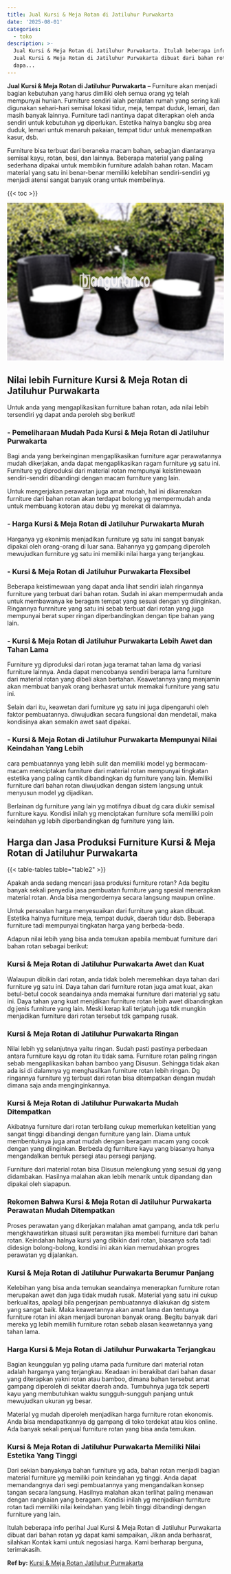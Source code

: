 ```yaml
---
title: Jual Kursi & Meja Rotan di Jatiluhur Purwakarta
date: '2025-08-01'
categories:
  - toko
description: >-
  Jual Kursi & Meja Rotan di Jatiluhur Purwakarta. Itulah beberapa info perihal
  Jual Kursi & Meja Rotan di Jatiluhur Purwakarta dibuat dari bahan rotan yg
  dapa...
---
```


**Jual Kursi & Meja Rotan di Jatiluhur Purwakarta** – Furniture akan menjadi bagian kebutuhan yang harus dimiliki oleh semua orang yg telah mempunyai hunian. Furniture sendiri ialah peralatan rumah yang sering kali digunakan sehari-hari semisal lokasi tidur, meja, tempat duduk, lemari, dan masih banyak lainnya. Furniture tadi nantinya dapat diterapkan oleh anda sendiri untuk kebutuhan yg diperlukan. Estetika halnya bangku sbg area duduk, lemari untuk menaruh pakaian, tempat tidur untuk menempatkan kasur, dsb.

Furniture bisa terbuat dari beraneka macam bahan, sebagian diantaranya semisal kayu, rotan, besi, dan lainnya. Beberapa material yang paling sederhana dipakai untuk membikin furniture adalah bahan rotan. Macam material yang satu ini benar-benar memiliki kelebihan sendiri-sendiri yg menjadi atensi sangat banyak orang untuk membelinya.

{{< toc >}}

![Jual Kursi & Meja Rotan di Jatiluhur Purwakarta](/images/kursi-meja-rotan-murah51.png)

## Nilai lebih Furniture Kursi & Meja Rotan di Jatiluhur Purwakarta

Untuk anda yang mengaplikasikan furniture bahan rotan, ada nilai lebih tersendiri yg dapat anda peroleh sbg berikut!

### \- Pemeliharaan Mudah Pada Kursi & Meja Rotan di Jatiluhur Purwakarta

Bagi anda yang berkeinginan mengaplikasikan furniture agar perawatannya mudah dikerjakan, anda dapat mengaplikasikan ragam furniture yg satu ini. Furniture yg diproduksi dari material rotan mempunyai keistimewaan sendiri-sendiri dibandingi dengan macam furniture yang lain.

Untuk mengerjakan perawatan juga amat mudah, hal ini dikarenakan furniture dari bahan rotan akan terdapat bolong yg mempermudah anda untuk membuang kotoran atau debu yg merekat di dalamnya.

### \- Harga Kursi & Meja Rotan di Jatiluhur Purwakarta Murah

Harganya yg ekonimis menjadikan furniture yg satu ini sangat banyak dipakai oleh orang-orang di luar sana. Bahannya yg gampang diperoleh mewujudkan furniture yg satu ini memiliki nilai harga yang terjangkau.

### \- Kursi & Meja Rotan di Jatiluhur Purwakarta Flexsibel

Beberapa keistimewaan yang dapat anda lihat sendiri ialah ringannya furniture yang terbuat dari bahan rotan. Sudah ini akan mempermudah anda untuk membawanya ke beragam tempat yang sesuai dengan yg diinginkan. Ringannya funrniture yang satu ini sebab terbuat dari rotan yang juga mempunyai berat super ringan diperbandingkan dengan tipe bahan yang lain.

### \- Kursi & Meja Rotan di Jatiluhur Purwakarta Lebih Awet dan Tahan Lama

Furniture yg diproduksi dari rotan juga teramat tahan lama dg variasi furniture lainnya. Anda dapat mencobanya sendiri berapa lama furniture dari material rotan yang dibeli akan bertahan. Keawetannya yang menjamin akan membuat banyak orang berhasrat untuk memakai furniture yang satu ini.

Selain dari itu, keawetan dari furniture yg satu ini juga dipengaruhi oleh faktor pembuatannya. diwujudkan secara fungsional dan mendetail, maka kondisinya akan semakin awet saat dipakai.

### \- Kursi & Meja Rotan di Jatiluhur Purwakarta Mempunyai Nilai Keindahan Yang Lebih

cara pembuatannya yang lebih sulit dan memiliki model yg bermacam-macam menciptakan furniture dari material rotan mempunyai tingkatan estetika yang paling cantik dibandingkan dg furniture yang lain. Memiliki furniture dari bahan rotan diwujudkan dengan sistem langsung untuk menyusun model yg dijadikan.

Berlainan dg furniture yang lain yg motifnya dibuat dg cara diukir semisal furniture kayu. Kondisi inilah yg menciptakan furniture sofa memiliki poin keindahan yg lebih diperbandingkan dg furniture yang lain.

## Harga dan Jasa Produksi Furniture Kursi & Meja Rotan di Jatiluhur Purwakarta

{{< table-tables table="table2" >}}

Apakah anda sedang mencari jasa produksi furniture rotan? Ada begitu banyak sekali penyedia jasa pembuatan furniture yang spesial menerapkan material rotan. Anda bisa mengordernya secara langsung maupun online.

Untuk persoalan harga menyesuaikan dari furniture yang akan dibuat. Estetika halnya furniture meja, tempat duduk, daerah tidur dsb. Beberapa furniture tadi mempunyai tingkatan harga yang berbeda-beda.

Adapun nilai lebih yang bisa anda temukan apabila membuat furniture dari bahan rotan sebagai berikut:

### Kursi & Meja Rotan di Jatiluhur Purwakarta Awet dan Kuat

Walaupun dibikin dari rotan, anda tidak boleh meremehkan daya tahan dari furniture yg satu ini. Daya tahan dari furniture rotan juga amat kuat, akan betul-betul cocok seandainya anda memakai furniture dari material yg satu ini. Daya tahan yang kuat menjdikan furniture rotan lebih awet dibandingkan dg jenis furniture yang lain. Meski kerap kali terjatuh juga tdk mungkin menjadikan furniture dari rotan tersebut tdk gampang rusak.

### Kursi & Meja Rotan di Jatiluhur Purwakarta Ringan

Nilai lebih yg selanjutnya yaitu ringan. Sudah pasti pastinya perbedaan antara furniture kayu dg rotan itu tidak sama. Furniture rotan paling ringan sebab mengaplikasikan bahan bamboo yang Disusun. Sehingga tidak akan ada isi di dalamnya yg menghasilkan furniture rotan lebih ringan. Dg ringannya furniture yg terbuat dari rotan bisa ditempatkan dengan mudah dimana saja anda menginginkannya.

### Kursi & Meja Rotan di Jatiluhur Purwakarta Mudah Ditempatkan

Akibatnya furniture dari rotan terbilang cukup memerlukan ketelitian yang sangat tinggi dibandingi dengan furniture yang lain. Diama untuk membentuknya juga amat mudah dengan beragam macam yang cocok dengan yang diinginkan. Berbeda dg furniture kayu yang biasanya hanya mengandalkan bentuk persegi atau persegi panjang.

Furniture dari material rotan bisa Disusun melengkung yang sesuai dg yang didambakan. Hasilnya malahan akan lebih menarik untuk dipandang dan dipakai oleh siapapun.

### Rekomen Bahwa Kursi & Meja Rotan di Jatiluhur Purwakarta Perawatan Mudah Ditempatkan

Proses perawatan yang dikerjakan malahan amat gampang, anda tdk perlu mengkhawatirkan situasi sulit perawatan jika membeli furniture dari bahan rotan. Keindahan halnya kursi yang dibikin dari rotan, biasanya sofa tadi didesign bolong-bolong, kondisi ini akan kian memudahkan progres perawatan yg dijalankan.

### Kursi & Meja Rotan di Jatiluhur Purwakarta Berumur Panjang

Kelebihan yang bisa anda temukan seandainya menerapkan furniture rotan merupakan awet dan juga tidak mudah rusak. Material yang satu ini cukup berkualitas, apalagi bila pengerjaan pembuatannya dilakukan dg sistem yang sangat baik. Maka keawetannya akan amat lama dan tentunya furniture rotan ini akan menjadi buronan banyak orang. Begitu banyak dari mereka yg lebih memilih furniture rotan sebab alasan keawetannya yang tahan lama.

### Harga Kursi & Meja Rotan di Jatiluhur Purwakarta Terjangkau

Bagian keunggulan yg paling utama pada furniture dari material rotan adalah harganya yang terjangkau. Keadaan ini berakibat dari bahan dasar yang diterapkan yakni rotan atau bamboo, dimana bahan tersebut amat gampang diperoleh di sekitar daerah anda. Tumbuhnya juga tdk seperti kayu yang membutuhkan waktu sungguh-sungguh panjang untuk mewujudkan ukuran yg besar.

Material yg mudah diperoleh menjadikan harga furniture rotan ekonomis. Anda bisa mendapatkannya dg gampang di toko terdekat atau kios online. Ada banyak sekali penjual furniture rotan yang bisa anda temukan.

### Kursi & Meja Rotan di Jatiluhur Purwakarta Memiliki Nilai Estetika Yang Tinggi

Dari sekian banyaknya bahan furniture yg ada, bahan rotan menjadi bagian material furniture yg memiliki poin keindahan yg tinggi. Anda dapat memandangnya dari segi pembuatannya yang mengandalkan konsep tangan secara langsung. Hasilnya malahan akan terlihat paling menawan dengan rangkaian yang beragam. Kondisi inilah yg menjadikan furniture rotan tadi memiliki nilai keindahan yang lebih tinggi dibandingi dengan furniture yang lain.

Itulah beberapa info perihal Jual Kursi & Meja Rotan di Jatiluhur Purwakarta dibuat dari bahan rotan yg dapat kami sampaikan, Jikan anda berhasrat, silahkan Kontak kami untuk negosiasi harga. Kami berharap berguna, terimakasih.

**Ref by:** [Kursi & Meja Rotan Jatiluhur Purwakarta](https://id.wikipedia.org/wiki/Kursi)

